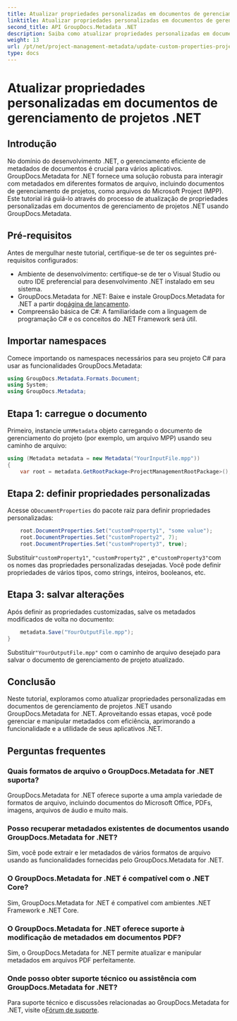 ```yaml
---
title: Atualizar propriedades personalizadas em documentos de gerenciamento de projetos .NET
linktitle: Atualizar propriedades personalizadas em documentos de gerenciamento de projetos .NET
second_title: API GroupDocs.Metadata .NET
description: Saiba como atualizar propriedades personalizadas em documentos de gerenciamento de projetos .NET usando GroupDocs.Metadata for .NET. Aprimore o gerenciamento de metadados em seus aplicativos.
weight: 13
url: /pt/net/project-management-metadata/update-custom-properties-project-management-documents/
type: docs
---
```

# Atualizar propriedades personalizadas em documentos de gerenciamento de projetos .NET

## Introdução
No domínio do desenvolvimento .NET, o gerenciamento eficiente de metadados de documentos é crucial para vários aplicativos. GroupDocs.Metadata for .NET fornece uma solução robusta para interagir com metadados em diferentes formatos de arquivo, incluindo documentos de gerenciamento de projetos, como arquivos do Microsoft Project (MPP). Este tutorial irá guiá-lo através do processo de atualização de propriedades personalizadas em documentos de gerenciamento de projetos .NET usando GroupDocs.Metadata.
## Pré-requisitos
Antes de mergulhar neste tutorial, certifique-se de ter os seguintes pré-requisitos configurados:
- Ambiente de desenvolvimento: certifique-se de ter o Visual Studio ou outro IDE preferencial para desenvolvimento .NET instalado em seu sistema.
-  GroupDocs.Metadata for .NET: Baixe e instale GroupDocs.Metadata for .NET a partir do[página de lançamento](https://releases.groupdocs.com/metadata/net/).
- Compreensão básica de C#: A familiaridade com a linguagem de programação C# e os conceitos do .NET Framework será útil.

## Importar namespaces
Comece importando os namespaces necessários para seu projeto C# para usar as funcionalidades GroupDocs.Metadata:
```csharp
using GroupDocs.Metadata.Formats.Document;
using System;
using GroupDocs.Metadata;
```
## Etapa 1: carregue o documento
 Primeiro, instancie um`Metadata` objeto carregando o documento de gerenciamento do projeto (por exemplo, um arquivo MPP) usando seu caminho de arquivo:
```csharp
using (Metadata metadata = new Metadata("YourInputFile.mpp"))
{
    var root = metadata.GetRootPackage<ProjectManagementRootPackage>();
```
## Etapa 2: definir propriedades personalizadas
 Acesse o`DocumentProperties` do pacote raiz para definir propriedades personalizadas:
```csharp
    root.DocumentProperties.Set("customProperty1", "some value");
    root.DocumentProperties.Set("customProperty2", 7);
    root.DocumentProperties.Set("customProperty3", true);
```
 Substituir`"customProperty1"`, `"customProperty2"` , e`"customProperty3"`com os nomes das propriedades personalizadas desejadas. Você pode definir propriedades de vários tipos, como strings, inteiros, booleanos, etc.
## Etapa 3: salvar alterações
Após definir as propriedades customizadas, salve os metadados modificados de volta no documento:
```csharp
    metadata.Save("YourOutputFile.mpp");
}
```
 Substituir`"YourOutputFile.mpp"` com o caminho de arquivo desejado para salvar o documento de gerenciamento de projeto atualizado.

## Conclusão
Neste tutorial, exploramos como atualizar propriedades personalizadas em documentos de gerenciamento de projetos .NET usando GroupDocs.Metadata for .NET. Aproveitando essas etapas, você pode gerenciar e manipular metadados com eficiência, aprimorando a funcionalidade e a utilidade de seus aplicativos .NET.

## Perguntas frequentes
### Quais formatos de arquivo o GroupDocs.Metadata for .NET suporta?
GroupDocs.Metadata for .NET oferece suporte a uma ampla variedade de formatos de arquivo, incluindo documentos do Microsoft Office, PDFs, imagens, arquivos de áudio e muito mais.
### Posso recuperar metadados existentes de documentos usando GroupDocs.Metadata for .NET?
Sim, você pode extrair e ler metadados de vários formatos de arquivo usando as funcionalidades fornecidas pelo GroupDocs.Metadata for .NET.
### O GroupDocs.Metadata for .NET é compatível com o .NET Core?
Sim, GroupDocs.Metadata for .NET é compatível com ambientes .NET Framework e .NET Core.
### O GroupDocs.Metadata for .NET oferece suporte à modificação de metadados em documentos PDF?
Sim, o GroupDocs.Metadata for .NET permite atualizar e manipular metadados em arquivos PDF perfeitamente.
### Onde posso obter suporte técnico ou assistência com GroupDocs.Metadata for .NET?
 Para suporte técnico e discussões relacionadas ao GroupDocs.Metadata for .NET, visite o[Fórum de suporte](https://forum.groupdocs.com/c/metadata/14).